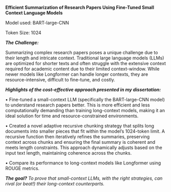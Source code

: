 **Efficient Summarization of Research Papers Using Fine-Tuned Small Context Language Models**

Model used: BART-large-CNN

Token Size: 1024

***The Challenge:***

Summarizing complex research papers poses a unique challenge due to their length and intricate context. Traditional large language models (LLMs) are optimized for shorter texts and often struggle with the extensive context required for academic content due to their limited context-window. While newer models like Longformer can handle longer contexts, they are resource-intensive, difficult to fine-tune, and costly.

***Highlights of the cost-effective approach presented in my dissertation:***

• Fine-tuned a small-context LLM (specifically the BART-large-CNN model) to understand research papers better. This is more efficient and less computationally demanding than training long-context models, making it an ideal solution for time and resource-constrained environments.

• Created a novel adaptive recursive chunking strategy that splits long documents into smaller pieces that fit within the model’s 1024-token limit. A recursive function then iteratively refines the summaries, preserving context across chunks and ensuring the final summary is coherent and meets length constraints. This approach dynamically adjusts based on the input text length, maintaining coherence across the chunks.

• Compare its performance to long-context models like Longformer using ROUGE metrics.

****The goal?*** To prove that small-context LLMs, with the right strategies, can rival (or beat!) their long-context counterparts.*

